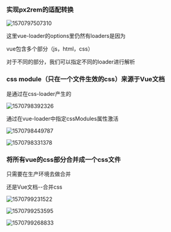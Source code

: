 ### 实现px2rem的适配转换

![1570797507310](C:\Users\Administrator\AppData\Roaming\Typora\typora-user-images\1570797507310.png)

这里vue-loader的options里仍然有loaders是因为

vue包含多个部分（js，html，css）

对于不同的部分，我们可以指定不同的loader进行解析



### css module（只在一个文件生效的css）来源于Vue文档

是通过在css-loader产生的



![1570798392326](C:\Users\Administrator\AppData\Roaming\Typora\typora-user-images\1570798392326.png)

通过在vue-loader中指定cssModules属性激活

![1570798449787](C:\Users\Administrator\AppData\Roaming\Typora\typora-user-images\1570798449787.png)

![1570798331378](C:\Users\Administrator\AppData\Roaming\Typora\typora-user-images\1570798331378.png)



### 将所有vue的css部分合并成一个css文件

只需要在生产环境去做合并

还是Vue文档--合并css

![1570799231522](C:\Users\Administrator\AppData\Roaming\Typora\typora-user-images\1570799231522.png)

![1570799253595](C:\Users\Administrator\AppData\Roaming\Typora\typora-user-images\1570799253595.png)

![1570799268833](C:\Users\Administrator\AppData\Roaming\Typora\typora-user-images\1570799268833.png)